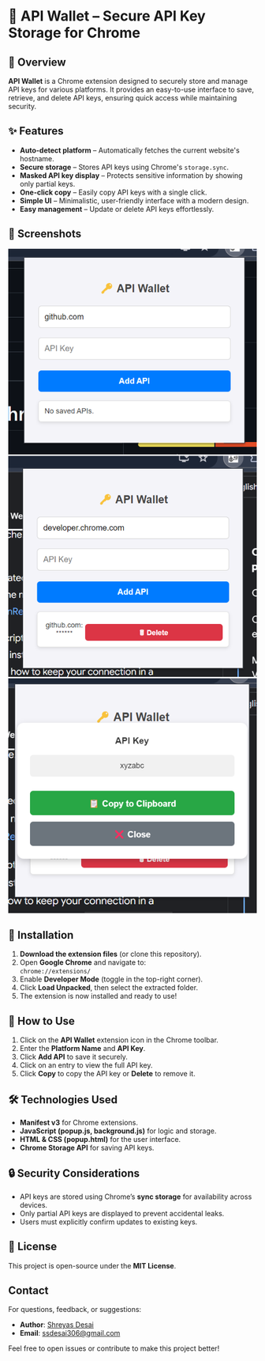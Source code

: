 # 🔑 API Wallet – Secure API Key Storage for Chrome  

## 📌 Overview  
**API Wallet** is a Chrome extension designed to securely store and manage API keys for various platforms. It provides an easy-to-use interface to save, retrieve, and delete API keys, ensuring quick access while maintaining security.  

## ✨ Features  
- **Auto-detect platform** – Automatically fetches the current website's hostname.  
- **Secure storage** – Stores API keys using Chrome's `storage.sync`.  
- **Masked API key display** – Protects sensitive information by showing only partial keys.  
- **One-click copy** – Easily copy API keys with a single click.  
- **Simple UI** – Minimalistic, user-friendly interface with a modern design.  
- **Easy management** – Update or delete API keys effortlessly.  

## 📸 Screenshots  
![Description](./demo-images/image-1.png)
![Description](./demo-images/image-2.png)
![Description](./demo-images/image-3.png)

## 🚀 Installation  
1. **Download the extension files** (or clone this repository).  
2. Open **Google Chrome** and navigate to:  
   `chrome://extensions/`  
3. Enable **Developer Mode** (toggle in the top-right corner).  
4. Click **Load Unpacked**, then select the extracted folder.  
5. The extension is now installed and ready to use!  

## 📖 How to Use  
1. Click on the **API Wallet** extension icon in the Chrome toolbar.  
2. Enter the **Platform Name** and **API Key**.  
3. Click **Add API** to save it securely.  
4. Click on an entry to view the full API key.  
5. Click **Copy** to copy the API key or **Delete** to remove it.  

## 🛠️ Technologies Used  
- **Manifest v3** for Chrome extensions.  
- **JavaScript (popup.js, background.js)** for logic and storage.  
- **HTML & CSS (popup.html)** for the user interface.  
- **Chrome Storage API** for saving API keys.  

## 🔒 Security Considerations  
- API keys are stored using Chrome’s **sync storage** for availability across devices.  
- Only partial API keys are displayed to prevent accidental leaks.  
- Users must explicitly confirm updates to existing keys.  

## 📜 License  
This project is open-source under the **MIT License**.  


## Contact
For questions, feedback, or suggestions:
- **Author**: [Shreyas Desai](https://github.com/sias01)
- **Email**: ssdesai306@gmail.com

Feel free to open issues or contribute to make this project better!